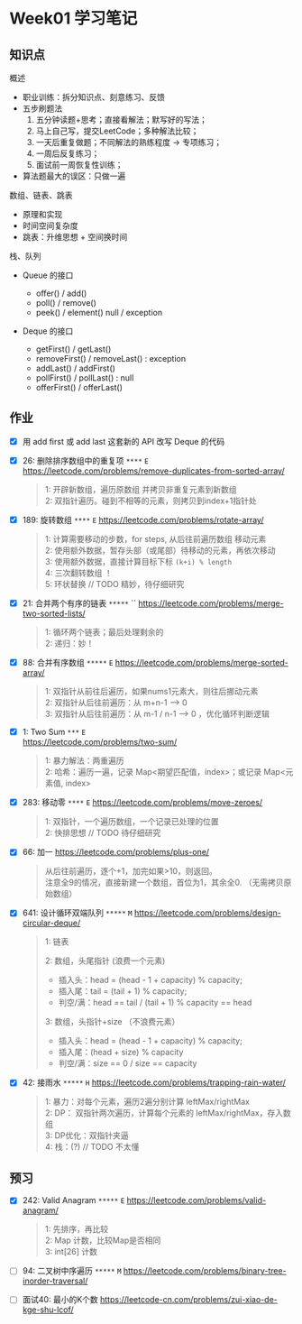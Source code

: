 # Week01 学习笔记

## 知识点
概述
- 职业训练：拆分知识点、刻意练习、反馈
- 五步刷题法  
  1. 五分钟读题+思考；直接看解法；默写好的写法；
  2. 马上自己写，提交LeetCode；多种解法比较；
  3. 一天后重复做题；不同解法的熟练程度 -> 专项练习；
  4. 一周后反复练习；
  5. 面试前一周恢复性训练；
- 算法题最大的误区：只做一遍

数组、链表、跳表
- 原理和实现
- 时间空间复杂度
- 跳表：升维思想 + 空间换时间

栈、队列  
- Queue 的接口
  - offer() / add()  
  - poll() / remove()
  - peek() / element() null / exception

- Deque 的接口
  - getFirst() / getLast()
  - removeFirst() / removeLast()  : exception
  - addLast() / addFirst()
  - pollFirst() / pollLast()   : null
  - offerFirst() / offerLast() 

## 作业
- [x] 用 add first 或 add last 这套新的 API 改写 Deque 的代码

- [x] 26: 删除排序数组中的重复项 `****` `E`
https://leetcode.com/problems/remove-duplicates-from-sorted-array/
  > 1: 开辟新数组，遍历原数组 并拷贝非重复元素到新数组  
  > 2: 双指针遍历。碰到不相等的元素，则拷贝到index+1指针处


- [x] 189: 旋转数组 `****` `E`
https://leetcode.com/problems/rotate-array/
  > 1: 计算需要移动的步数，for steps, 从后往前遍历数组 移动元素  
  > 2: 使用额外数据，暂存头部（或尾部）待移动的元素，再依次移动  
  > 3: 使用额外数据，直接计算目标下标 `(k+i) % length`       
  > 4: 三次翻转数组 ！   
  > 5: 环状替换 // TODO 精妙，待仔细研究

- [x] 21: 合并两个有序的链表 `*****` ``
https://leetcode.com/problems/merge-two-sorted-lists/ 
  > 1: 循环两个链表；最后处理剩余的  
  > 2: 递归：妙！

- [x] 88: 合并有序数组 `*****` `E`
https://leetcode.com/problems/merge-sorted-array/
  > 1: 双指针从前往后遍历，如果nums1元素大，则往后挪动元素  
  > 2: 双指针从后往前遍历：从 m+n-1 --> 0   
  > 3: 双指针从后往前遍历：从 m-1 / n-1 --> 0 ，优化循环判断逻辑  
 
- [x] 1: Two Sum `***` `E`  
https://leetcode.com/problems/two-sum/
  > 1: 暴力解法：两重遍历   
  > 2: 哈希：遍历一遍，记录 Map<期望匹配值，index>；或记录 Map<元素值, index> 

- [x] 283: 移动零 `****` `E`
https://leetcode.com/problems/move-zeroes/
  > 1: 双指针，一个遍历数组，一个记录已处理的位置   
  > 2: 快排思想  // TODO 待仔细研究    

- [x] 66: 加一
https://leetcode.com/problems/plus-one/
  > 从后往前遍历，逐个+1，加完如果>10，则返回。   
  > 注意全9的情况，直接新建一个数组，首位为1，其余全0. （无需拷贝原始数组）

- [x] 641: 设计循环双端队列 `*****` `M`
https://leetcode.com/problems/design-circular-deque/
  > 1: 链表
  >
  > 2: 数组，头尾指针 (浪费一个元素)  
  >    - 插入头：head = (head - 1 + capacity) % capacity;  
  >    - 插入尾：tail = (tail + 1) % capacity;  
  >    - 判空/满：head == tail / (tail + 1) % capacity == head   
  >
  > 3: 数组，头指针+size （不浪费元素）  
  >    - 插入头：head = (head - 1 + capacity) % capacity;  
  >    - 插入尾：(head + size) % capacity  
  >    - 判空/满：size == 0 / size == capacity  

- [x] 42: 接雨水 `*****` `H`
https://leetcode.com/problems/trapping-rain-water/
  > 1: 暴力：对每个元素，遍历2遍分别计算 leftMax/rightMax  
  > 2: DP： 双指针两次遍历，计算每个元素的 leftMax/rightMax，存入数组  
  > 3: DP优化：双指针夹逼  
  > 4: 栈：(?) // TODO 不太懂

## 预习
- [x] 242: Valid Anagram `*****` `E`
https://leetcode.com/problems/valid-anagram/ 
  > 1: 先排序，再比较   
  > 2: Map 计数，比较Map是否相同   
  > 3: int[26] 计数    

- [ ] 94: 二叉树中序遍历 `*****` `M`
https://leetcode.com/problems/binary-tree-inorder-traversal/

- [ ] 面试40: 最小的K个数 
https://leetcode-cn.com/problems/zui-xiao-de-kge-shu-lcof/